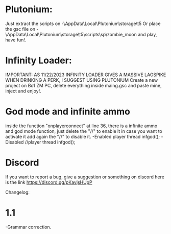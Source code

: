 # Plutonium:
Just extract the scripts on
-\AppData\Local\Plutonium\storage\t5
Or place the gsc file on
-\AppData\Local\Plutonium\storage\t5\scripts\sp\zombie_moon
and play, have fun!.

# Infinity Loader:
IMPORTANT: AS 11/22/2023 INFINITY LOADER GIVES A MASSIVE LAGSPIKE WHEN DRINKING A PERK, I SUGGEST USING PLUTONIUM
Create a new project on Bo1 ZM PC, delete
everything inside maing.gsc and paste mine, inject and enjoy!.

# God mode and infinite ammo
inside the function "onplayerconnect" at line 36, there is a infinite ammo and god mode function, just delete the "//" to enable it
in case you want to activate it add again the "//" to disable it.
-Enabled
player thread infgod();
-Disabled
//player thread infgod();

# Discord
If you want to report a bug, give a suggestion or something on discord here is the link
https://discord.gg/pKavjsHUpP

Changelog:
# 1.1
-Grammar correction.

